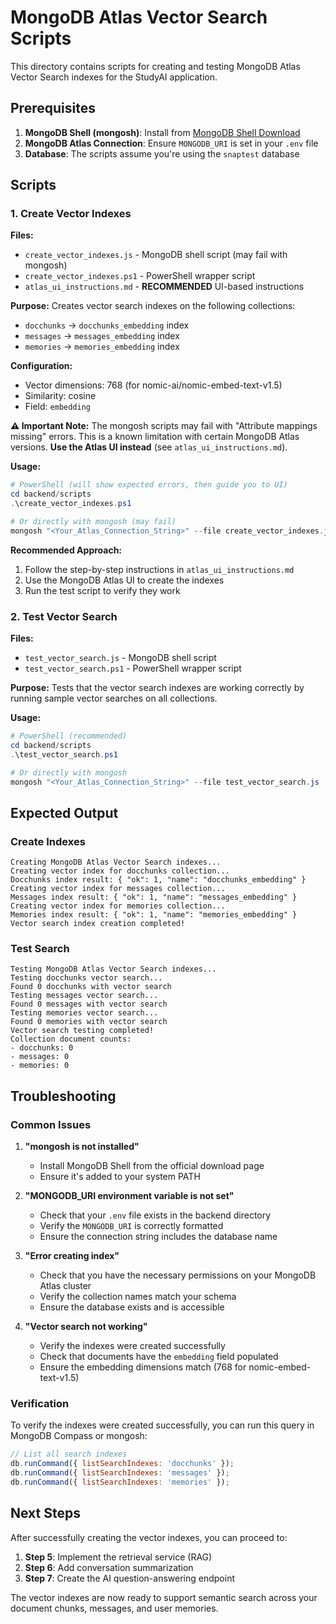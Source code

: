# MongoDB Atlas Vector Search Scripts

This directory contains scripts for creating and testing MongoDB Atlas Vector Search indexes for the StudyAI application.

## Prerequisites

1. **MongoDB Shell (mongosh)**: Install from [MongoDB Shell Download](https://www.mongodb.com/try/download/shell)
2. **MongoDB Atlas Connection**: Ensure `MONGODB_URI` is set in your `.env` file
3. **Database**: The scripts assume you're using the `snaptest` database

## Scripts

### 1. Create Vector Indexes

**Files:**
- `create_vector_indexes.js` - MongoDB shell script (may fail with mongosh)
- `create_vector_indexes.ps1` - PowerShell wrapper script
- `atlas_ui_instructions.md` - **RECOMMENDED** UI-based instructions

**Purpose:** Creates vector search indexes on the following collections:
- `docchunks` → `docchunks_embedding` index
- `messages` → `messages_embedding` index  
- `memories` → `memories_embedding` index

**Configuration:**
- Vector dimensions: 768 (for nomic-ai/nomic-embed-text-v1.5)
- Similarity: cosine
- Field: `embedding`

**⚠️ Important Note:**
The mongosh scripts may fail with "Attribute mappings missing" errors. This is a known limitation with certain MongoDB Atlas versions. **Use the Atlas UI instead** (see `atlas_ui_instructions.md`).

**Usage:**
```powershell
# PowerShell (will show expected errors, then guide you to UI)
cd backend/scripts
.\create_vector_indexes.ps1

# Or directly with mongosh (may fail)
mongosh "<Your_Atlas_Connection_String>" --file create_vector_indexes.js
```

**Recommended Approach:**
1. Follow the step-by-step instructions in `atlas_ui_instructions.md`
2. Use the MongoDB Atlas UI to create the indexes
3. Run the test script to verify they work

### 2. Test Vector Search

**Files:**
- `test_vector_search.js` - MongoDB shell script
- `test_vector_search.ps1` - PowerShell wrapper script

**Purpose:** Tests that the vector search indexes are working correctly by running sample vector searches on all collections.

**Usage:**
```powershell
# PowerShell (recommended)
cd backend/scripts
.\test_vector_search.ps1

# Or directly with mongosh
mongosh "<Your_Atlas_Connection_String>" --file test_vector_search.js
```

## Expected Output

### Create Indexes
```
Creating MongoDB Atlas Vector Search indexes...
Creating vector index for docchunks collection...
Docchunks index result: { "ok": 1, "name": "docchunks_embedding" }
Creating vector index for messages collection...
Messages index result: { "ok": 1, "name": "messages_embedding" }
Creating vector index for memories collection...
Memories index result: { "ok": 1, "name": "memories_embedding" }
Vector search index creation completed!
```

### Test Search
```
Testing MongoDB Atlas Vector Search indexes...
Testing docchunks vector search...
Found 0 docchunks with vector search
Testing messages vector search...
Found 0 messages with vector search
Testing memories vector search...
Found 0 memories with vector search
Vector search testing completed!
Collection document counts:
- docchunks: 0
- messages: 0
- memories: 0
```

## Troubleshooting

### Common Issues

1. **"mongosh is not installed"**
   - Install MongoDB Shell from the official download page
   - Ensure it's added to your system PATH

2. **"MONGODB_URI environment variable is not set"**
   - Check that your `.env` file exists in the backend directory
   - Verify the `MONGODB_URI` is correctly formatted
   - Ensure the connection string includes the database name

3. **"Error creating index"**
   - Check that you have the necessary permissions on your MongoDB Atlas cluster
   - Verify the collection names match your schema
   - Ensure the database exists and is accessible

4. **"Vector search not working"**
   - Verify the indexes were created successfully
   - Check that documents have the `embedding` field populated
   - Ensure the embedding dimensions match (768 for nomic-embed-text-v1.5)

### Verification

To verify the indexes were created successfully, you can run this query in MongoDB Compass or mongosh:

```javascript
// List all search indexes
db.runCommand({ listSearchIndexes: 'docchunks' });
db.runCommand({ listSearchIndexes: 'messages' });
db.runCommand({ listSearchIndexes: 'memories' });
```

## Next Steps

After successfully creating the vector indexes, you can proceed to:
1. **Step 5**: Implement the retrieval service (RAG)
2. **Step 6**: Add conversation summarization
3. **Step 7**: Create the AI question-answering endpoint

The vector indexes are now ready to support semantic search across your document chunks, messages, and user memories.
